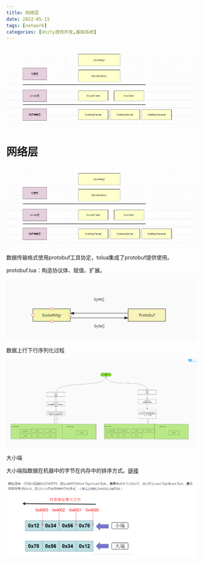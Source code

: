 ```yaml
---
title: 网络层
date: 2022-05-15
tags: [network]
categories: [Unity游戏开发,基础系统]
---
```


![](网络层/image_FgCmH2uIWr.png)

<!-- more -->

# 网络层

![](网络层/image_FgCmH2uIWr.png)

数据传输格式使用protobuf工具协定，tolua集成了protobuf提供使用。

protobuf.lua：构造协议体、赋值、扩展。

![](网络层/image_skRP8CouhK.png)

数据上行下行序列化过程

![](网络层/image_UuuQAgKiON.png)

大小端

大小端指数据在机器中的字节在内存中的排序方式。[链接](https://blog.csdn.net/wwwlyj123321/article/details/100066463 "链接")

![](网络层/image_Dxda6OJqZV.png)